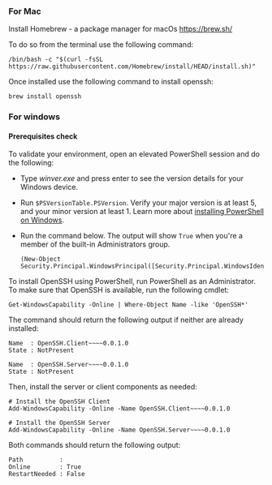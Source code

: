 ### For Mac

Install Homebrew - a package manager for macOs https://brew.sh/

To do so from the terminal use the following command:

```shell
/bin/bash -c "$(curl -fsSL https://raw.githubusercontent.com/Homebrew/install/HEAD/install.sh)"
```

Once installed use the following command to install openssh:

```shell
brew install openssh
```

### For windows

#### Prerequisites check

To validate your environment, open an elevated PowerShell session and do the following:

- Type _winver.exe_ and press enter to see the version details for your Windows device.
    
- Run `$PSVersionTable.PSVersion`. Verify your major version is at least 5, and your minor version at least 1. Learn more about [installing PowerShell on Windows](https://learn.microsoft.com/en-us/powershell/scripting/install/installing-powershell-on-windows).
    
- Run the command below. The output will show `True` when you're a member of the built-in Administrators group.
    
    ```
    (New-Object Security.Principal.WindowsPrincipal([Security.Principal.WindowsIdentity]::Get
    ```


To install OpenSSH using PowerShell, run PowerShell as an Administrator. To make sure that OpenSSH is available, run the following cmdlet:

```
Get-WindowsCapability -Online | Where-Object Name -like 'OpenSSH*'
```

The command should return the following output if neither are already installed:

```
Name  : OpenSSH.Client~~~~0.0.1.0
State : NotPresent

Name  : OpenSSH.Server~~~~0.0.1.0
State : NotPresent
```

Then, install the server or client components as needed:

```
# Install the OpenSSH Client
Add-WindowsCapability -Online -Name OpenSSH.Client~~~~0.0.1.0

# Install the OpenSSH Server
Add-WindowsCapability -Online -Name OpenSSH.Server~~~~0.0.1.0
```

Both commands should return the following output:

```
Path          :
Online        : True
RestartNeeded : False
```